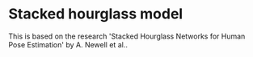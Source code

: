 # Stacked hourglass model

This is based on the research 'Stacked Hourglass Networks for Human Pose Estimation' by A. Newell et al..